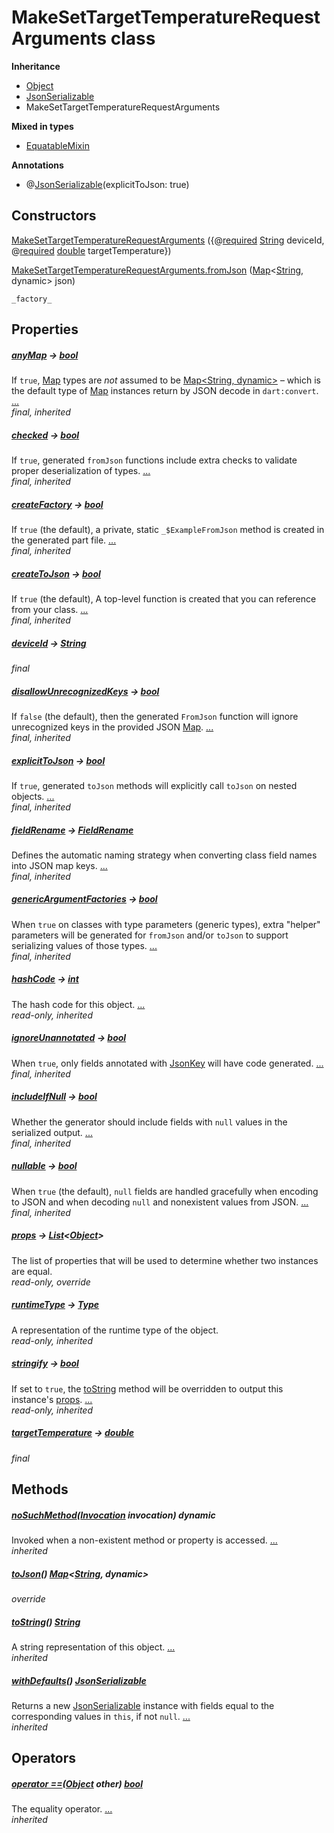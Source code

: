 


# MakeSetTargetTemperatureRequestArguments class











**Inheritance**

- [Object](https://api.flutter.dev/flutter/dart-core/Object-class.html)
- [JsonSerializable](https://pub.dev/documentation/json_annotation/3.1.1/json_annotation/JsonSerializable-class.html)
- MakeSetTargetTemperatureRequestArguments


**Mixed in types**

- [EquatableMixin](https://pub.dev/documentation/equatable/1.2.6/equatable/EquatableMixin-mixin.html)



**Annotations**

- @[JsonSerializable](https://pub.dev/documentation/json_annotation/3.1.1/json_annotation/JsonSerializable-class.html)(explicitToJson: true)

## Constructors

[MakeSetTargetTemperatureRequestArguments](../graphql_devices_thermostat_thermostat_queries.graphql/MakeSetTargetTemperatureRequestArguments/MakeSetTargetTemperatureRequestArguments.md) ({@[required](https://pub.dev/documentation/meta/1.3.0/meta/required-constant.html) [String](https://api.flutter.dev/flutter/dart-core/String-class.html) deviceId, @[required](https://pub.dev/documentation/meta/1.3.0/meta/required-constant.html) [double](https://api.flutter.dev/flutter/dart-core/double-class.html) targetTemperature})

    

[MakeSetTargetTemperatureRequestArguments.fromJson](../graphql_devices_thermostat_thermostat_queries.graphql/MakeSetTargetTemperatureRequestArguments/MakeSetTargetTemperatureRequestArguments.fromJson.md) ([Map](https://api.flutter.dev/flutter/dart-core/Map-class.html)&lt;[String](https://api.flutter.dev/flutter/dart-core/String-class.html), dynamic> json)

    _factory_


## Properties

##### [anyMap](https://pub.dev/documentation/json_annotation/3.1.1/json_annotation/JsonSerializable/anyMap.html) &#8594; [bool](https://api.flutter.dev/flutter/dart-core/bool-class.html)



If <code>true</code>, <a href="https://api.flutter.dev/flutter/dart-core/Map-class.html">Map</a> types are <em>not</em> assumed to be <a href="https://api.flutter.dev/flutter/dart-core/Map-class.html">Map&lt;String, dynamic&gt;</a>
– which is the default type of <a href="https://api.flutter.dev/flutter/dart-core/Map-class.html">Map</a> instances return by JSON decode in
<code>dart:convert</code>. [...](https://pub.dev/documentation/json_annotation/3.1.1/json_annotation/JsonSerializable/anyMap.html)  
_final, inherited_



##### [checked](https://pub.dev/documentation/json_annotation/3.1.1/json_annotation/JsonSerializable/checked.html) &#8594; [bool](https://api.flutter.dev/flutter/dart-core/bool-class.html)



If <code>true</code>, generated <code>fromJson</code> functions include extra checks to validate
proper deserialization of types. [...](https://pub.dev/documentation/json_annotation/3.1.1/json_annotation/JsonSerializable/checked.html)  
_final, inherited_



##### [createFactory](https://pub.dev/documentation/json_annotation/3.1.1/json_annotation/JsonSerializable/createFactory.html) &#8594; [bool](https://api.flutter.dev/flutter/dart-core/bool-class.html)



If <code>true</code> (the default), a private, static <code>_$ExampleFromJson</code> method
is created in the generated part file. [...](https://pub.dev/documentation/json_annotation/3.1.1/json_annotation/JsonSerializable/createFactory.html)  
_final, inherited_



##### [createToJson](https://pub.dev/documentation/json_annotation/3.1.1/json_annotation/JsonSerializable/createToJson.html) &#8594; [bool](https://api.flutter.dev/flutter/dart-core/bool-class.html)



If <code>true</code> (the default), A top-level function is created that you can
reference from your class. [...](https://pub.dev/documentation/json_annotation/3.1.1/json_annotation/JsonSerializable/createToJson.html)  
_final, inherited_



##### [deviceId](../graphql_devices_thermostat_thermostat_queries.graphql/MakeSetTargetTemperatureRequestArguments/deviceId.md) &#8594; [String](https://api.flutter.dev/flutter/dart-core/String-class.html)



   
_final_



##### [disallowUnrecognizedKeys](https://pub.dev/documentation/json_annotation/3.1.1/json_annotation/JsonSerializable/disallowUnrecognizedKeys.html) &#8594; [bool](https://api.flutter.dev/flutter/dart-core/bool-class.html)



If <code>false</code> (the default), then the generated <code>FromJson</code> function will
ignore unrecognized keys in the provided JSON <a href="https://api.flutter.dev/flutter/dart-core/Map-class.html">Map</a>. [...](https://pub.dev/documentation/json_annotation/3.1.1/json_annotation/JsonSerializable/disallowUnrecognizedKeys.html)  
_final, inherited_



##### [explicitToJson](https://pub.dev/documentation/json_annotation/3.1.1/json_annotation/JsonSerializable/explicitToJson.html) &#8594; [bool](https://api.flutter.dev/flutter/dart-core/bool-class.html)



If <code>true</code>, generated <code>toJson</code> methods will explicitly call <code>toJson</code> on
nested objects. [...](https://pub.dev/documentation/json_annotation/3.1.1/json_annotation/JsonSerializable/explicitToJson.html)  
_final, inherited_



##### [fieldRename](https://pub.dev/documentation/json_annotation/3.1.1/json_annotation/JsonSerializable/fieldRename.html) &#8594; [FieldRename](https://pub.dev/documentation/json_annotation/3.1.1/json_annotation/FieldRename-class.html)



Defines the automatic naming strategy when converting class field names
into JSON map keys. [...](https://pub.dev/documentation/json_annotation/3.1.1/json_annotation/JsonSerializable/fieldRename.html)  
_final, inherited_



##### [genericArgumentFactories](https://pub.dev/documentation/json_annotation/3.1.1/json_annotation/JsonSerializable/genericArgumentFactories.html) &#8594; [bool](https://api.flutter.dev/flutter/dart-core/bool-class.html)



When <code>true</code> on classes with type parameters (generic types), extra
"helper" parameters will be generated for <code>fromJson</code> and/or <code>toJson</code> to
support serializing values of those types. [...](https://pub.dev/documentation/json_annotation/3.1.1/json_annotation/JsonSerializable/genericArgumentFactories.html)  
_final, inherited_



##### [hashCode](https://pub.dev/documentation/equatable/1.2.6/equatable/EquatableMixin/hashCode.html) &#8594; [int](https://api.flutter.dev/flutter/dart-core/int-class.html)



The hash code for this object. [...](https://pub.dev/documentation/equatable/1.2.6/equatable/EquatableMixin/hashCode.html)  
_read-only, inherited_



##### [ignoreUnannotated](https://pub.dev/documentation/json_annotation/3.1.1/json_annotation/JsonSerializable/ignoreUnannotated.html) &#8594; [bool](https://api.flutter.dev/flutter/dart-core/bool-class.html)



When <code>true</code>, only fields annotated with <a href="https://pub.dev/documentation/json_annotation/3.1.1/json_annotation/JsonKey-class.html">JsonKey</a> will have code
generated. [...](https://pub.dev/documentation/json_annotation/3.1.1/json_annotation/JsonSerializable/ignoreUnannotated.html)  
_final, inherited_



##### [includeIfNull](https://pub.dev/documentation/json_annotation/3.1.1/json_annotation/JsonSerializable/includeIfNull.html) &#8594; [bool](https://api.flutter.dev/flutter/dart-core/bool-class.html)



Whether the generator should include fields with <code>null</code> values in the
serialized output. [...](https://pub.dev/documentation/json_annotation/3.1.1/json_annotation/JsonSerializable/includeIfNull.html)  
_final, inherited_



##### [nullable](https://pub.dev/documentation/json_annotation/3.1.1/json_annotation/JsonSerializable/nullable.html) &#8594; [bool](https://api.flutter.dev/flutter/dart-core/bool-class.html)



When <code>true</code> (the default), <code>null</code> fields are handled gracefully when
encoding to JSON and when decoding <code>null</code> and nonexistent values from
JSON. [...](https://pub.dev/documentation/json_annotation/3.1.1/json_annotation/JsonSerializable/nullable.html)  
_final, inherited_



##### [props](../graphql_devices_thermostat_thermostat_queries.graphql/MakeSetTargetTemperatureRequestArguments/props.md) &#8594; [List](https://api.flutter.dev/flutter/dart-core/List-class.html)&lt;[Object](https://api.flutter.dev/flutter/dart-core/Object-class.html)>



The list of properties that will be used to determine whether
two instances are equal.   
_read-only, override_



##### [runtimeType](https://api.flutter.dev/flutter/dart-core/Object/runtimeType.html) &#8594; [Type](https://api.flutter.dev/flutter/dart-core/Type-class.html)



A representation of the runtime type of the object.   
_read-only, inherited_



##### [stringify](https://pub.dev/documentation/equatable/1.2.6/equatable/EquatableMixin/stringify.html) &#8594; [bool](https://api.flutter.dev/flutter/dart-core/bool-class.html)



If set to <code>true</code>, the <a href="https://pub.dev/documentation/equatable/1.2.6/equatable/EquatableMixin/toString.html">toString</a> method will be overridden to output
this instance's <a href="../graphql_devices_thermostat_thermostat_queries.graphql/MakeSetTargetTemperatureRequestArguments/props.md">props</a>. [...](https://pub.dev/documentation/equatable/1.2.6/equatable/EquatableMixin/stringify.html)  
_read-only, inherited_



##### [targetTemperature](../graphql_devices_thermostat_thermostat_queries.graphql/MakeSetTargetTemperatureRequestArguments/targetTemperature.md) &#8594; [double](https://api.flutter.dev/flutter/dart-core/double-class.html)



   
_final_




## Methods

##### [noSuchMethod](https://api.flutter.dev/flutter/dart-core/Object/noSuchMethod.html)([Invocation](https://api.flutter.dev/flutter/dart-core/Invocation-class.html) invocation) dynamic



Invoked when a non-existent method or property is accessed. [...](https://api.flutter.dev/flutter/dart-core/Object/noSuchMethod.html)  
_inherited_



##### [toJson](../graphql_devices_thermostat_thermostat_queries.graphql/MakeSetTargetTemperatureRequestArguments/toJson.md)() [Map](https://api.flutter.dev/flutter/dart-core/Map-class.html)&lt;[String](https://api.flutter.dev/flutter/dart-core/String-class.html), dynamic>



   
_override_



##### [toString](https://pub.dev/documentation/equatable/1.2.6/equatable/EquatableMixin/toString.html)() [String](https://api.flutter.dev/flutter/dart-core/String-class.html)



A string representation of this object. [...](https://pub.dev/documentation/equatable/1.2.6/equatable/EquatableMixin/toString.html)  
_inherited_



##### [withDefaults](https://pub.dev/documentation/json_annotation/3.1.1/json_annotation/JsonSerializable/withDefaults.html)() [JsonSerializable](https://pub.dev/documentation/json_annotation/3.1.1/json_annotation/JsonSerializable-class.html)



Returns a new <a href="https://pub.dev/documentation/json_annotation/3.1.1/json_annotation/JsonSerializable-class.html">JsonSerializable</a> instance with fields equal to the
corresponding values in <code>this</code>, if not <code>null</code>. [...](https://pub.dev/documentation/json_annotation/3.1.1/json_annotation/JsonSerializable/withDefaults.html)  
_inherited_




## Operators

##### [operator ==](https://pub.dev/documentation/equatable/1.2.6/equatable/EquatableMixin/operator_equals.html)([Object](https://api.flutter.dev/flutter/dart-core/Object-class.html) other) [bool](https://api.flutter.dev/flutter/dart-core/bool-class.html)



The equality operator. [...](https://pub.dev/documentation/equatable/1.2.6/equatable/EquatableMixin/operator_equals.html)  
_inherited_











